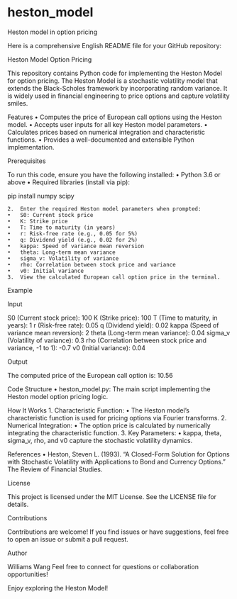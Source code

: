 # heston_model
Heston model in option pricing 

Here is a comprehensive English README file for your GitHub repository:

Heston Model Option Pricing

This repository contains Python code for implementing the Heston Model for option pricing. The Heston Model is a stochastic volatility model that extends the Black-Scholes framework by incorporating random variance. It is widely used in financial engineering to price options and capture volatility smiles.

Features
	•	Computes the price of European call options using the Heston model.
	•	Accepts user inputs for all key Heston model parameters.
	•	Calculates prices based on numerical integration and characteristic functions.
	•	Provides a well-documented and extensible Python implementation.

Prerequisites

To run this code, ensure you have the following installed:
	•	Python 3.6 or above
	•	Required libraries (install via pip):

pip install numpy scipy

	2.	Enter the required Heston model parameters when prompted:
	•	S0: Current stock price
	•	K: Strike price
	•	T: Time to maturity (in years)
	•	r: Risk-free rate (e.g., 0.05 for 5%)
	•	q: Dividend yield (e.g., 0.02 for 2%)
	•	kappa: Speed of variance mean reversion
	•	theta: Long-term mean variance
	•	sigma_v: Volatility of variance
	•	rho: Correlation between stock price and variance
	•	v0: Initial variance
	3.	View the calculated European call option price in the terminal.

Example

Input

S0 (Current stock price): 100
K (Strike price): 100
T (Time to maturity, in years): 1
r (Risk-free rate): 0.05
q (Dividend yield): 0.02
kappa (Speed of variance mean reversion): 2
theta (Long-term mean variance): 0.04
sigma_v (Volatility of variance): 0.3
rho (Correlation between stock price and variance, -1 to 1): -0.7
v0 (Initial variance): 0.04

Output

The computed price of the European call option is: 10.56

Code Structure
	•	heston_model.py: The main script implementing the Heston model option pricing logic.

How It Works
	1.	Characteristic Function:
	•	The Heston model’s characteristic function is used for pricing options via Fourier transforms.
	2.	Numerical Integration:
	•	The option price is calculated by numerically integrating the characteristic function.
	3.	Key Parameters:
	•	kappa, theta, sigma_v, rho, and v0 capture the stochastic volatility dynamics.

References
	•	Heston, Steven L. (1993). “A Closed-Form Solution for Options with Stochastic Volatility with Applications to Bond and Currency Options.” The Review of Financial Studies.

License

This project is licensed under the MIT License. See the LICENSE file for details.

Contributions

Contributions are welcome! If you find issues or have suggestions, feel free to open an issue or submit a pull request.

Author

Williams Wang
Feel free to connect for questions or collaboration opportunities!

Enjoy exploring the Heston Model!

